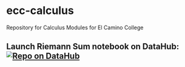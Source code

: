 # ecc-calculus
Repository for Calculus Modules for El Camino College

## Launch Riemann Sum notebook on DataHub: [![Repo on DataHub](https://img.shields.io/badge/Launch-El%20Camino%20College%20Datahub-blue.svg)](https://elcamino.cloudbank.2i2c.cloud/hub/user-redirect/git-pull?repo=https%3A%2F%2Fgithub.com%2Fds-modules%2Fecc-calculus&urlpath=tree%2Fecc-calculus%2Fsums.ipynb&branch=main)
